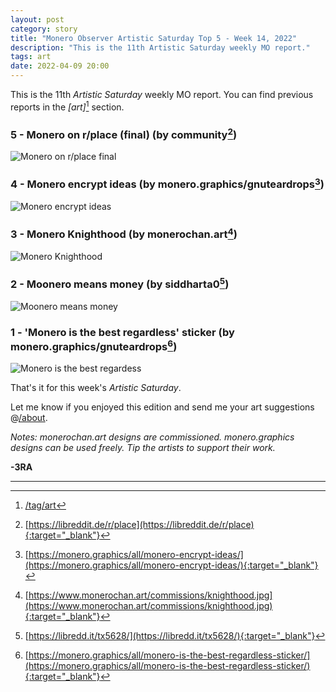 ```yaml
---
layout: post
category: story
title: "Monero Observer Artistic Saturday Top 5 - Week 14, 2022"
description: "This is the 11th Artistic Saturday weekly MO report."
tags: art
date: 2022-04-09 20:00
---
```


This is the 11th *Artistic Saturday* weekly MO report. You can find previous reports in the *[art]*[^0] section.

### 5 - Monero on r/place (final) (by community[^1])

![Monero on r/place final](/assets/img/art/22-14/monero-r-place.png)

### 4 - Monero encrypt ideas (by monero.graphics/gnuteardrops[^2])

![Monero encrypt ideas](/assets/img/stories/monero-encrypt-ideas.png)

### 3 - Monero Knighthood (by monerochan.art[^3])

![Monero Knighthood](/assets/img/art/22-14/monero-knighthood.png)

### 2 - Moonero means money (by siddharta0[^4])

![Moonero means money](/assets/img/art/22-14/moonero-means-money.png)

### 1 - 'Monero is the best regardless' sticker (by monero.graphics/gnuteardrops[^5])

![Monero is the best regardess](/assets/img/art/22-14/monero-the-best-regardless-sticker.png)


That's it for this week's *Artistic Saturday*.

Let me know if you enjoyed this edition and send me your art suggestions @[/about](/about). 

*Notes: monerochan.art designs are commissioned. monero.graphics designs can be used freely. Tip the artists to support their work.*


**-3RA** 

---

[^0]: [/tag/art](/tag/art)
[^1]: [https://libreddit.de/r/place](https://libreddit.de/r/place){:target="_blank"}
[^2]: [https://monero.graphics/all/monero-encrypt-ideas/](https://monero.graphics/all/monero-encrypt-ideas/){:target="_blank"}
[^3]: [https://www.monerochan.art/commissions/knighthood.jpg](https://www.monerochan.art/commissions/knighthood.jpg){:target="_blank"}
[^4]: [https://libredd.it/tx5628/](https://libredd.it/tx5628/){:target="_blank"}
[^5]: [https://monero.graphics/all/monero-is-the-best-regardless-sticker/](https://monero.graphics/all/monero-is-the-best-regardless-sticker/){:target="_blank"}
